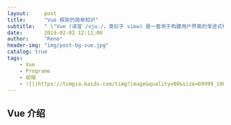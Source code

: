 ```yaml
---
layout:     post
title:      "Vue 框架的简单知识"
subtitle:   " \"Vue (读音 /vjuː/，类似于 view) 是一套用于构建用户界面的渐进式框架。\""
date:       2019-02-02 12:11:00
author:     "Reno"
header-img: "img/post-bg-vue.jpg"
catalog: true
tags:
    - Vue
    - Programe
    - 前端
    - ![](https://timgsa.baidu.com/timg?image&quality=80&size=b9999_10000&sec=1550240573477&di=77a19ea74318b280005161e93304cc6b&imgtype=0&src=http%3A%2F%2Fimg15.3lian.com%2F2015%2Ff2%2F96%2Fd%2F3.jpg)
---
```


## Vue 介绍

